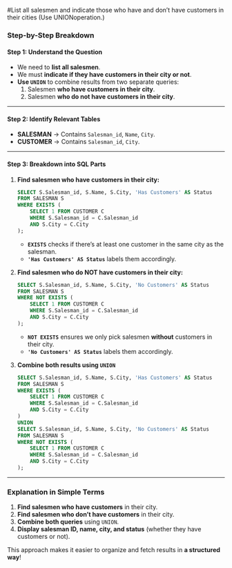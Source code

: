 #List all salesmen and indicate those who have and don’t have customers in  
their cities (Use UNIONoperation.)

### **Step-by-Step Breakdown**  

#### **Step 1: Understand the Question**  
- We need to **list all salesmen**.  
- We must **indicate if they have customers in their city or not**.  
- **Use `UNION`** to combine results from two separate queries:  
  1. Salesmen **who have customers in their city**.  
  2. Salesmen **who do not have customers in their city**.  

---

#### **Step 2: Identify Relevant Tables**  
- **SALESMAN** → Contains `Salesman_id`, `Name`, `City`.  
- **CUSTOMER** → Contains `Salesman_id`, `City`.  

---

#### **Step 3: Breakdown into SQL Parts**  

1. **Find salesmen who have customers in their city:**  
   ```sql
   SELECT S.Salesman_id, S.Name, S.City, 'Has Customers' AS Status  
   FROM SALESMAN S  
   WHERE EXISTS (  
       SELECT 1 FROM CUSTOMER C  
       WHERE S.Salesman_id = C.Salesman_id  
       AND S.City = C.City  
   );  
   ```  
   - **`EXISTS`** checks if there’s at least one customer in the same city as the salesman.  
   - **`'Has Customers' AS Status`** labels them accordingly.  

2. **Find salesmen who do NOT have customers in their city:**  
   ```sql
   SELECT S.Salesman_id, S.Name, S.City, 'No Customers' AS Status  
   FROM SALESMAN S  
   WHERE NOT EXISTS (  
       SELECT 1 FROM CUSTOMER C  
       WHERE S.Salesman_id = C.Salesman_id  
       AND S.City = C.City  
   );  
   ```  
   - **`NOT EXISTS`** ensures we only pick salesmen **without** customers in their city.  
   - **`'No Customers' AS Status`** labels them accordingly.  

3. **Combine both results using `UNION`**  
   ```sql
   SELECT S.Salesman_id, S.Name, S.City, 'Has Customers' AS Status  
   FROM SALESMAN S  
   WHERE EXISTS (  
       SELECT 1 FROM CUSTOMER C  
       WHERE S.Salesman_id = C.Salesman_id  
       AND S.City = C.City  
   )  
   UNION  
   SELECT S.Salesman_id, S.Name, S.City, 'No Customers' AS Status  
   FROM SALESMAN S  
   WHERE NOT EXISTS (  
       SELECT 1 FROM CUSTOMER C  
       WHERE S.Salesman_id = C.Salesman_id  
       AND S.City = C.City  
   );  
   ```

---

### **Explanation in Simple Terms**
1. **Find salesmen who have customers** in their city.  
2. **Find salesmen who don’t have customers** in their city.  
3. **Combine both queries** using `UNION`.  
4. **Display salesman ID, name, city, and status** (whether they have customers or not).  

This approach makes it easier to organize and fetch results in **a structured way**!